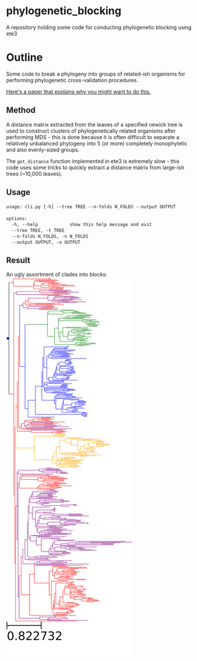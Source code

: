 # phylogenetic_blocking
A repository holding some code for conducting phylogenetic blocking using ete3

# Outline

Some code to break a phylogeny into groups of related-ish organisms for performing phylogenetic cross-validation procedures.

[Here's a paper that explains why you might want to do this.](https://nsojournals.onlinelibrary.wiley.com/doi/pdfdirect/10.1111/ecog.02881)

## Method

A distance matrix extracted from the leaves of a specified newick tree is used to construct clusters of phylogenetically related organisms after performing MDS - this is done because it is 
often difficult to separate a relatively unbalanced phylogeny into 5 (or more) completely monophyletic and also evenly-sized groups.

The `get_distance` function implemented in ete3 is extremely slow - this code uses some tricks to quickly extract a distance matrix from large-ish trees (~10,000 leaves).  

## Usage

```
usage: cli.py [-h] --tree TREE --n-folds N_FOLDS --output OUTPUT

options:
  -h, --help            show this help message and exit
  --tree TREE, -t TREE
  --n-folds N_FOLDS, -n N_FOLDS
  --output OUTPUT, -o OUTPUT
```

## Result
An ugly assortment of clades into blocks:  
![tree.png](tree.png)
  

